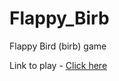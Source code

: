 # Flappy_Birb
Flappy Bird (birb) game

Link to play - [Click here](https://thesimpleprogram.github.io/Flappy_Birb/) 

